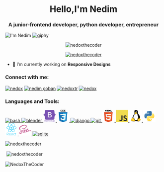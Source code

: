 <h1 align="center">Hello,I'm Nedim</h1>
<h3 align="center">A junior-frontend developer, python developer, entrepreneur</h3>

![I'm Nedim](https://media-exp1.licdn.com/dms/image/C4E16AQGz9WInS3S8jA/profile-displaybackgroundimage-shrink_350_1400/0/1648235009738?e=1665014400&v=beta&t=B8FAa0pO4utLM7x1foHnhdxQhPRzxSb-rp5rbPMNBuc)
![giphy](https://user-images.githubusercontent.com/108099926/182372150-1e5f1999-c42b-4818-b813-7ae101bae953.gif)


<p align="center"> <img src="https://komarev.com/ghpvc/?username=nedoxthecoder&label=Profile%20views&color=0e75b6&style=flat" alt="nedoxthecoder" /> </p>

<p align="center"> <a href="https://github.com/ryo-ma/github-profile-trophy"><img src="https://github-profile-trophy.vercel.app/?username=nedoxthecoder" alt="nedoxthecoder" /></a> </p>

- 🔭 I’m currently working on **Responsive Designs**

<h3 align="left">Connect with me:</h3>
<p align="left">
<a href="https://codepen.io/Nedox" target="blank"><img align="center" src="https://raw.githubusercontent.com/rahuldkjain/github-profile-readme-generator/master/src/images/icons/Social/codepen.svg" alt="nedox" height="30" width="40" /></a>
<a href="https://www.linkedin.com/in/nedim-%C3%A7oban-64b980235/" target="blank"><img align="center" src="https://raw.githubusercontent.com/rahuldkjain/github-profile-readme-generator/master/src/images/icons/Social/linked-in-alt.svg" alt="nedi̇m çoban" height="30" width="40" /></a>
<a href="https://www.hackerrank.com/nedoxtr" target="blank"><img align="center" src="https://raw.githubusercontent.com/rahuldkjain/github-profile-readme-generator/master/src/images/icons/Social/hackerrank.svg" alt="nedoxtr" height="30" width="40" /></a>
<a href="https://www.leetcode.com/Nedox" target="blank"><img align="center" src="https://raw.githubusercontent.com/rahuldkjain/github-profile-readme-generator/master/src/images/icons/Social/leet-code.svg" alt="nedox" height="30" width="40" /></a>
</p>

<h3 align="left">Languages and Tools:</h3>
<p align="left"> <a href="https://www.gnu.org/software/bash/" target="_blank" rel="noreferrer"> <img src="https://www.vectorlogo.zone/logos/gnu_bash/gnu_bash-icon.svg" alt="bash" width="40" height="40"/> </a> <a href="https://www.blender.org/" target="_blank" rel="noreferrer"> <img src="https://download.blender.org/branding/community/blender_community_badge_white.svg" alt="blender" width="40" height="40"/> </a> <a href="https://getbootstrap.com" target="_blank" rel="noreferrer"> <img src="https://raw.githubusercontent.com/devicons/devicon/master/icons/bootstrap/bootstrap-plain-wordmark.svg" alt="bootstrap" width="40" height="40"/> </a> <a href="https://www.w3schools.com/css/" target="_blank" rel="noreferrer"> <img src="https://raw.githubusercontent.com/devicons/devicon/master/icons/css3/css3-original-wordmark.svg" alt="css3" width="40" height="40"/> </a> <a href="https://www.djangoproject.com/" target="_blank" rel="noreferrer"> <img src="https://cdn.worldvectorlogo.com/logos/django.svg" alt="django" width="40" height="40"/> </a> <a href="https://git-scm.com/" target="_blank" rel="noreferrer"> <img src="https://www.vectorlogo.zone/logos/git-scm/git-scm-icon.svg" alt="git" width="40" height="40"/> </a> <a href="https://www.w3.org/html/" target="_blank" rel="noreferrer"> <img src="https://raw.githubusercontent.com/devicons/devicon/master/icons/html5/html5-original-wordmark.svg" alt="html5" width="40" height="40"/> </a> <a href="https://developer.mozilla.org/en-US/docs/Web/JavaScript" target="_blank" rel="noreferrer"> <img src="https://raw.githubusercontent.com/devicons/devicon/master/icons/javascript/javascript-original.svg" alt="javascript" width="40" height="40"/> </a> <a href="https://www.linux.org/" target="_blank" rel="noreferrer"> <img src="https://raw.githubusercontent.com/devicons/devicon/master/icons/linux/linux-original.svg" alt="linux" width="40" height="40"/> </a> <a href="https://www.python.org" target="_blank" rel="noreferrer"> <img src="https://raw.githubusercontent.com/devicons/devicon/master/icons/python/python-original.svg" alt="python" width="40" height="40"/> </a> <a href="https://reactjs.org/" target="_blank" rel="noreferrer"> <img src="https://raw.githubusercontent.com/devicons/devicon/master/icons/react/react-original-wordmark.svg" alt="react" width="40" height="40"/> </a> <a href="https://sass-lang.com" target="_blank" rel="noreferrer"> <img src="https://raw.githubusercontent.com/devicons/devicon/master/icons/sass/sass-original.svg" alt="sass" width="40" height="40"/> </a> <a href="https://www.sqlite.org/" target="_blank" rel="noreferrer"> <img src="https://www.vectorlogo.zone/logos/sqlite/sqlite-icon.svg" alt="sqlite" width="40" height="40"/> </a> </p>

<p><img align="center" src="https://github-readme-stats.vercel.app/api/top-langs?username=NedoxTheCoder&show_icons=true&locale=en&layout=compact" alt="nedoxthecoder" /></p>

<p>&nbsp;<img align="center" src="https://github-readme-stats.vercel.app/api?username=NedoxTheCoder&show_icons=true&locale=en" alt="nedoxthecoder" /></p>

<p><img align="center" src="https://github-readme-streak-stats.herokuapp.com/?user=NedoxTheCoder&" alt="NedoxTheCoder" /></p>
